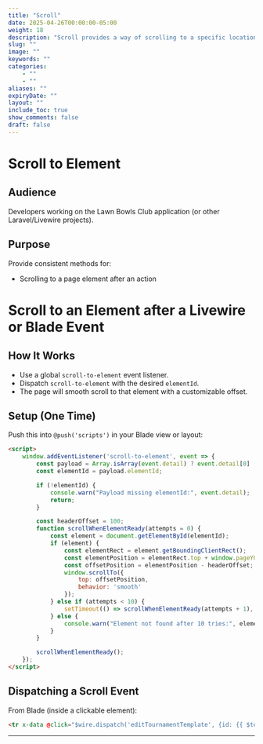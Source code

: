 ```yaml
---
title: "Scroll"
date: 2025-04-26T00:00:00-05:00
weight: 18
description: "Scroll provides a way of scrolling to a specific location on the page after an event"
slug: ""
image: ""
keywords: ""
categories: 
    - ""
    - ""
aliases: ""
expiryDate: ""
layout: ""
include_toc: true
show_comments: false
draft: false
---
```


# Scroll to Element

## Audience
Developers working on the Lawn Bowls Club application (or other Laravel/Livewire projects).

## Purpose
Provide consistent methods for:
- Scrolling to a page element after an action

# Scroll to an Element after a Livewire or Blade Event

## How It Works
- Use a global `scroll-to-element` event listener.
- Dispatch `scroll-to-element` with the desired `elementId`.
- The page will smooth scroll to that element with a customizable offset.

## Setup (One Time)
Push this into `@push('scripts')` in your Blade view or layout:

```html
<script>
    window.addEventListener('scroll-to-element', event => {
        const payload = Array.isArray(event.detail) ? event.detail[0] : event.detail;
        const elementId = payload.elementId;

        if (!elementId) {
            console.warn("Payload missing elementId:", event.detail);
            return;
        }

        const headerOffset = 100;
        function scrollWhenElementReady(attempts = 0) {
            const element = document.getElementById(elementId);
            if (element) {
                const elementRect = element.getBoundingClientRect();
                const elementPosition = elementRect.top + window.pageYOffset;
                const offsetPosition = elementPosition - headerOffset;
                window.scrollTo({
                    top: offsetPosition,
                    behavior: 'smooth'
                });
            } else if (attempts < 10) {
                setTimeout(() => scrollWhenElementReady(attempts + 1), 100);
            } else {
                console.warn("Element not found after 10 tries:", elementId);
            }
        }

        scrollWhenElementReady();
    });
</script>
```

## Dispatching a Scroll Event

From Blade (inside a clickable element):

```html
<tr x-data @click="$wire.dispatch('editTournamentTemplate', {id: {{ $template->id }}}); $dispatch('scroll-to-element', {elementId: 'pagetop'});">
```

---